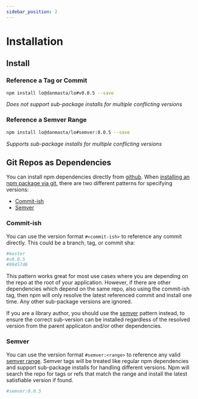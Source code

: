 ```yaml
---
sidebar_position: 2
---
```

# Installation
## Install
### Reference a Tag or Commit
```sh
npm install lo@danmasta/lo#v0.0.5 --save
```
*Does not support sub-package installs for multiple conflicting versions*

### Reference a Semver Range
```sh
npm install lo@danmasta/lo#semver:0.0.5 --save
```
*Supports sub-package installs for multiple conflicting versions*

## Git Repos as Dependencies
You can install npm dependencies directly from [github](https://docs.npmjs.com/cli/v11/configuring-npm/package-json#github-urls). When [installing an npm package via git](https://docs.npmjs.com/cli/v11/configuring-npm/package-json#git-urls-as-dependencies), there are two different patterns for specifying versions:
* [Commit-ish](#commit-ish)
* [Semver](#semver)

### Commit-ish
You can use the version format `#<commit-ish>` to reference any commit directly. This could be a branch, tag, or commit sha:
```sh
#master
#v0.0.5
#99457d6
```
This pattern works great for most use cases where you are depending on the repo at the root of your application. However, if there are other dependencies which depend on the same repo, also using the commit-ish tag, then npm will only resolve the latest referenced commit and install one time. Any other sub-package versions are ignored.

If you are a library author, you should use the [semver](#semver) pattern instead, to ensure the correct sub-version can be installed regardless of the resolved version from the parent applicaton and/or other dependencies.

### Semver
You can use the version format `#semver:<range>` to reference any valid [semver range](https://docs.npmjs.com/cli/v11/configuring-npm/package-json#dependencies). Semver tags will be treated like regular npm dependencies and support sub-package installs for handling different versions. Npm will search the repo for tags or refs that match the range and install the latest satisfiable version if found.
```sh
#semver:0.0.5
```
